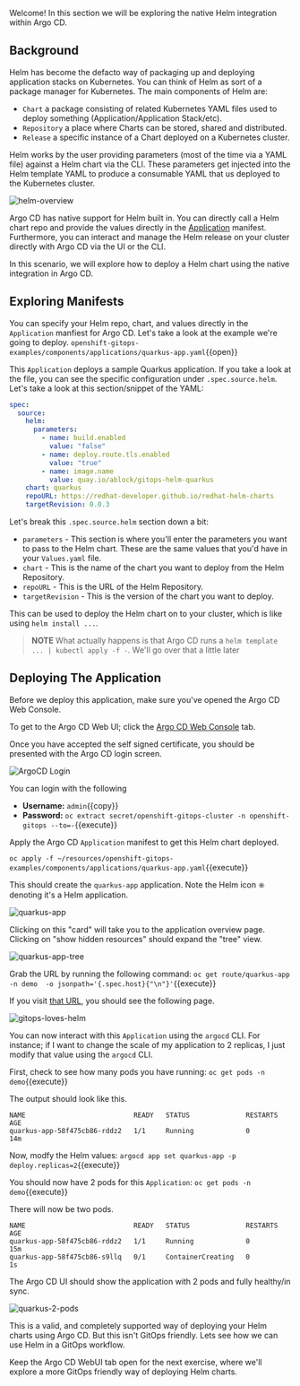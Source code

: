 Welcome! In this section we will be exploring the native Helm integration
within Argo CD.

## Background

Helm has become the defacto way of packaging up and deploying application
stacks on Kubernetes. You can think of Helm as sort of a package manager
for Kubernetes. The main components of Helm are:

* `Chart` a package consisting of related Kubernetes YAML files used to deploy something (Application/Application Stack/etc).
* `Repository` a place where Charts can be stored, shared and distributed.
* `Release` a specific instance of a Chart deployed on a Kubernetes cluster.

Helm works by the user providing parameters (most of the time via a YAML
file) against a Helm chart via the CLI. These parameters get injected
into the Helm template YAML to produce a consumable YAML that us deployed
to the Kubernetes cluster.

![helm-overview](../../assets/gitops/helm-overview.png)

Argo CD has native support for Helm built in. You can directly
call a Helm chart repo and provide the values directly in the
[Application](https://argoproj.github.io/argo-cd/operator-manual/declarative-setup/#applications)
manifest. Furthermore, you can interact and manage the Helm release on
your cluster directly with Argo CD via the UI or the CLI.

In this scenario, we will explore how to deploy a Helm chart using the
native integration in Argo CD.

## Exploring Manifests

You can specify your Helm repo, chart, and values directly in the
`Application` manfiest for Argo CD. Let's take a look at the example
we're going to deploy. `openshift-gitops-examples/components/applications/quarkus-app.yaml`{{open}}

This `Application` deploys a sample Quarkus application. If you take
a look at the file, you can see the specific configuration under
`.spec.source.helm`. Let's take a look at this section/snippet of
the YAML:

```yaml
spec:
  source:
    helm:
      parameters:
        - name: build.enabled
          value: "false"
        - name: deploy.route.tls.enabled
          value: "true"
        - name: image.name
          value: quay.io/ablock/gitops-helm-quarkus
    chart: quarkus
    repoURL: https://redhat-developer.github.io/redhat-helm-charts
    targetRevision: 0.0.3
```

Let's break this `.spec.source.helm` section down a bit:

* `parameters` - This section is where you'll enter the parameters you want to pass to the Helm chart. These are the same values that you'd have in your `Values.yaml` file.
* `chart` - This is the name of the chart you want to deploy from the Helm Repository.
* `repoURL` - This is the URL of the Helm Repository.
* `targetRevision` - This is the version of the chart you want to deploy.

This can be used to deploy the Helm chart on to your cluster, which is like using `helm install ...`.

> **NOTE** What actually happens is that Argo CD
> runs a `helm template ... | kubectl apply -f -`. We'll go over that
> a little later


## Deploying The Application

Before we deploy this application, make sure you've opened the Argo CD
Web Console.

To get to the Argo CD Web UI; click the [Argo CD Web Console](https://openshift-gitops-server-openshift-gitops.[[HOST_SUBDOMAIN]]-80-[[KATACODA_HOST]].environments.katacoda.com) tab.

Once you have accepted the self signed certificate, you should be
presented with the Argo CD login screen.

![ArgoCD Login](../../assets/gitops/argocd-login.png)

You can login with the following
* **Username:** ``admin``{{copy}}
* **Password:** `oc extract secret/openshift-gitops-cluster -n openshift-gitops --to=-`{{execute}}

Apply the Argo CD `Application` manifest to get this Helm chart deployed.

`oc apply -f ~/resources/openshift-gitops-examples/components/applications/quarkus-app.yaml`{{execute}}

This should create the `quarkus-app` application. Note the Helm icon
⎈ denoting it's a Helm application.

![quarkus-app](../../assets/gitops/quarkus-app.png)

Clicking on this "card" will take you to the application overview
page. Clicking on "show hidden resources" should expand the "tree"
view.

![quarkus-app-tree](../../assets/gitops/quarkus-app-tree.png)

Grab the URL by running the following command: `oc get route/quarkus-app -n demo  -o jsonpath='{.spec.host}{"\n"}'`{{execute}}

If you visit [that URL](https://quarkus-app-demo.[[HOST_SUBDOMAIN]]-80-[[KATACODA_HOST]].environments.katacoda.com), you should see the following page.
          

![gitops-loves-helm](../../assets/gitops/gitops-loves-helm.png)

You can now interact with this `Application` using the `argocd` CLI. For instance; if I want to change the scale of my application to 2 replicas, I just modify that value using the `argocd` CLI.

First, check to see how many pods you have running: `oc get pods -n demo`{{execute}}

The output should look like this.

```shell
NAME                           READY   STATUS              RESTARTS   AGE
quarkus-app-58f475cb86-rddz2   1/1     Running             0          14m
```

Now, modfy the Helm values: `argocd app set quarkus-app -p deploy.replicas=2`{{execute}}

You should now have 2 pods for this `Application`: `oc get pods -n demo`{{execute}}

There will now be two pods.

```shell
NAME                           READY   STATUS              RESTARTS   AGE
quarkus-app-58f475cb86-rddz2   1/1     Running             0          15m
quarkus-app-58f475cb86-s9llq   0/1     ContainerCreating   0          1s
```

The Argo CD UI should show the application with 2 pods and fully healthy/in sync.

![quarkus-2-pods](../../assets/gitops/quarkus-2-pods.png)

This is a valid, and completely supported way of deploying your Helm
charts using Argo CD. But this isn't GitOps friendly. Lets see how we
can use Helm in a GitOps workflow.

Keep the Argo CD WebUI tab open for the next exercise, where we'll
explore a more GitOps friendly way of deploying Helm charts.